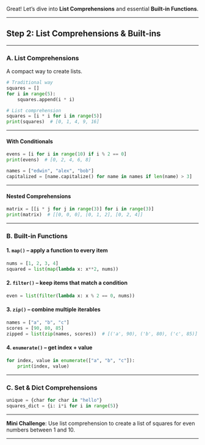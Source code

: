 Great! Let’s dive into **List Comprehensions** and essential **Built-in Functions**.

---

## **Step 2: List Comprehensions & Built-ins**

---

### **A. List Comprehensions**
A compact way to create lists.

```python
# Traditional way
squares = []
for i in range(5):
    squares.append(i * i)

# List comprehension
squares = [i * i for i in range(5)]
print(squares)  # [0, 1, 4, 9, 16]
```

---

#### **With Conditionals**
```python
evens = [i for i in range(10) if i % 2 == 0]
print(evens)  # [0, 2, 4, 6, 8]

names = ["edwin", "alex", "bob"]
capitalized = [name.capitalize() for name in names if len(name) > 3]
```

---

#### **Nested Comprehensions**
```python
matrix = [[i * j for j in range(3)] for i in range(3)]
print(matrix)  # [[0, 0, 0], [0, 1, 2], [0, 2, 4]]
```

---

### **B. Built-in Functions**
#### 1. **`map()`** – apply a function to every item
```python
nums = [1, 2, 3, 4]
squared = list(map(lambda x: x**2, nums))
```

#### 2. **`filter()`** – keep items that match a condition
```python
even = list(filter(lambda x: x % 2 == 0, nums))
```

#### 3. **`zip()`** – combine multiple iterables
```python
names = ["a", "b", "c"]
scores = [90, 80, 85]
zipped = list(zip(names, scores))  # [('a', 90), ('b', 80), ('c', 85)]
```

#### 4. **`enumerate()`** – get index + value
```python
for index, value in enumerate(["a", "b", "c"]):
    print(index, value)
```

---

### **C. Set & Dict Comprehensions**
```python
unique = {char for char in "hello"}
squares_dict = {i: i*i for i in range(5)}
```

---

**Mini Challenge**:
Use list comprehension to create a list of squares for even numbers between 1 and 10.

---
